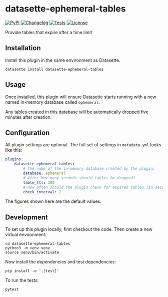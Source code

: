 # datasette-ephemeral-tables

[![PyPI](https://img.shields.io/pypi/v/datasette-ephemeral-tables.svg)](https://pypi.org/project/datasette-ephemeral-tables/)
[![Changelog](https://img.shields.io/github/v/release/simonw/datasette-ephemeral-tables?include_prereleases&label=changelog)](https://github.com/simonw/datasette-ephemeral-tables/releases)
[![Tests](https://github.com/simonw/datasette-ephemeral-tables/workflows/Test/badge.svg)](https://github.com/simonw/datasette-ephemeral-tables/actions?query=workflow%3ATest)
[![License](https://img.shields.io/badge/license-Apache%202.0-blue.svg)](https://github.com/simonw/datasette-ephemeral-tables/blob/main/LICENSE)

Provide tables that expire after a time limit

## Installation

Install this plugin in the same environment as Datasette.

    datasette install datasette-ephemeral-tables

## Usage

Once installed, this plugin will ensure Datasette starts running with a new named in-memory database called `ephemeral`.

Any tables created in this database will be automatically dropped five minutes after creation.

## Configuration

All plugin settings are optional. The full set of settings in `metadata.yml` looks like this:

```yaml
plugins:
    datasette-ephemeral-tables:
        # The name of the in-memory database created by the plugin:
        database: ephemeral
        # After how many seconds should tables be dropped?
        table_ttl: 300
        # How often should the plugin check for expired tables (in seconds)?
        check_interval: 2
```
The figures shown here are the default values.

## Development

To set up this plugin locally, first checkout the code. Then create a new virtual environment:

    cd datasette-ephemeral-tables
    python3 -m venv venv
    source venv/bin/activate

Now install the dependencies and test dependencies:

    pip install -e '.[test]'

To run the tests:

    pytest
